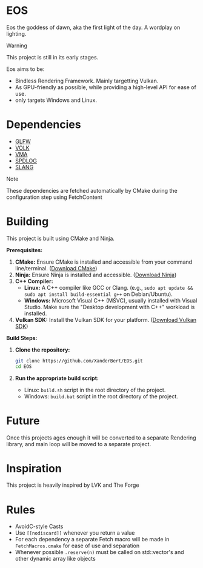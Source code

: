 # EOS
Eos the goddess of dawn, aka the first light of the day. A wordplay on lighting.

> [!WARNING] 
> This project is still in its early stages.

Eos aims to be:

- Bindless Rendering Framework. Mainly targetting Vulkan.
- As GPU-friendly as possible, while providing a high-level API for ease of use.
- only targets Windows and Linux.

# Dependencies
- [GLFW](https://github.com/glfw/glfw)
- [VOLK](https://github.com/zeux/volk)
- [VMA](https://github.com/GPUOpen-LibrariesAndSDKs/VulkanMemoryAllocator)
- [SPDLOG](https://github.com/gabime/spdlog)
- [SLANG](https://github.com/shader-slang/slang)

> [!NOTE] 
> These dependencies are fetched automatically by CMake during the configuration step using FetchContent
# Building
This project is built using CMake and Ninja.

**Prerequisites:**
1.  **CMake:** Ensure CMake is installed and accessible from your command line/terminal. ([Download CMake](https://cmake.org/download/))
2.  **Ninja:** Ensure Ninja is installed and accessible. ([Download Ninja](https://github.com/ninja-build/ninja/releases))
3.  **C++ Compiler:**
    * **Linux:** A C++ compiler like GCC or Clang. (e.g., `sudo apt update && sudo apt install build-essential g++` on Debian/Ubuntu).
    * **Windows:** Microsoft Visual C++ (MSVC), usually installed with Visual Studio. Make sure the "Desktop development with C++" workload is installed.
4.  **Vulkan SDK:** Install the Vulkan SDK for your platform. ([Download Vulkan SDK](https://vulkan.lunarg.com/sdk/home))

**Build Steps:**

1.  **Clone the repository:**
    ```bash
    git clone https://github.com/XanderBert/EOS.git
    cd EOS
    ```

2.  **Run the appropriate build script:**
    * Linux: `build.sh` script in the root directory of the project.
    * Windows: `build.bat` script in the root directory of the project.

# Future
Once this projects ages enough it will be converted to a separate Rendering library, and main loop will be moved to a separate project.


# Inspiration
This project is heavily inspired by LVK and The Forge


# Rules
- AvoidC-style Casts
- Use `[[nodiscard]]` whenever you return a value
- For each dependency a separate Fetch macro will be made in `FetchMacros.cmake` for ease of use and separation 
- Whenever possible `.reserve(n)` must be called on std::vector's and other dynamic array like objects
